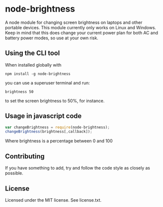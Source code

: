 # node-brightness

A node module for changing screen brightness on laptops and other portable devices. This module currently only works on Linux and Windows.
Keep in mind that this does change your current power plan for both AC and battery power modes, so use at your own risk.

## Using the CLI tool
When installed globally with

```shell
npm install -g node-brightness
```
you can use a superuser terminal and run:

```shell
brightness 50
```
to set the screen brightness to 50%, for instance.

## Usage in javascript code

```javascript
var changeBrightness = require(node-brightness);
changeBrightness(brightness[,callback]);
```
Where brightness is a percentage between 0 and 100

## Contributing

If you have something to add, try and follow the code style as closely as possible.

## License

Licensed under the MIT license. See license.txt.
